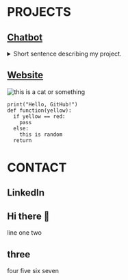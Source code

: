# PROJECTS
## [Chatbot](google.com)
<details>
  <summary>Short sentence describing my project.</summary>
![Highlight](https://img.shields.io/badge/Note-Important-yellow)

🥉🟡
- [x] this is an item
- [ ] this is another item
- [ ] this is a third item

<span style="background-color: #FFFF00">This text is highlighted!</span>


</details>

## [Website](google.com)

![this is a cat or something](https://www.nps.gov/romo/learn/nature/images/Marmot_Fat_250x400.jpg)

```
print("Hello, GitHub!")
def function(yellow):
  if yellow == red:
    pass
  else:
    this is random
  return

```

# CONTACT
## LinkedIn








## Hi there 👋

line one
two
## three
four
five
six
seven
<!--
**cunninghamzachery/cunninghamzachery** is a ✨ _special_ ✨ repository because its `README.md` (this file) appears on your GitHub profile.

Here are some ideas to get you started:

- 🔭 I’m currently working on ...
- 🌱 I’m currently learning ...
- 👯 I’m looking to collaborate on ...
- 🤔 I’m looking for help with ...
- 💬 Ask me about ...
- 📫 How to reach me: ...
- 😄 Pronouns: ...
- ⚡ Fun fact: ...
-->
